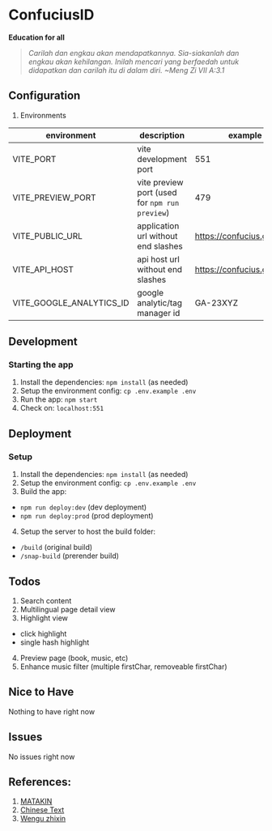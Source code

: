 # ConfuciusID

**Education for all**

> _Carilah dan engkau akan mendapatkannya. Sia-siakanlah dan engkau akan kehilangan._
> _Inilah mencari yang berfaedah untuk didapatkan dan carilah itu di dalam diri._
> _~Meng Zi VII A:3.1_

## Configuration
1. Environments

| environment | description | example |
|--|--|--|
| VITE_PORT | vite development port | 551 |
| VITE_PREVIEW_PORT | vite preview port (used for `npm run preview`) | 479 |
| VITE_PUBLIC_URL | application url without end slashes | https://confucius.github.io |
| VITE_API_HOST | api host url without end slashes | https://confucius.github.io |
| VITE_GOOGLE_ANALYTICS_ID | google analytic/tag manager id | GA-23XYZ |

## Development
### Starting the app
1. Install the dependencies: `npm install` (as needed)
2. Setup the environment config: `cp .env.example .env`
3. Run the app: `npm start`
4. Check on: `localhost:551`

## Deployment
### Setup
1. Install the dependencies: `npm install` (as needed)
2. Setup the environment config: `cp .env.example .env`
3. Build the app: 
- `npm run deploy:dev` (dev deployment)
- `npm run deploy:prod` (prod deployment)
4. Setup the server to host the build folder:
- `/build` (original build)
- `/snap-build` (prerender build)

## Todos
1. Search content
2. Multilingual page detail view
3. Highlight view
- click highlight
- single hash highlight
4. Preview page (book, music, etc)
5. Enhance music filter (multiple firstChar, removeable firstChar)

## Nice to Have
Nothing to have right now

## Issues
No issues right now

## References:
1. [MATAKIN](https://matakin.or.id/)
2. [Chinese Text](https://ctext.org/)
3. [Wengu zhixin](http://wengu.tartarie.com/wg/wengu.php)
